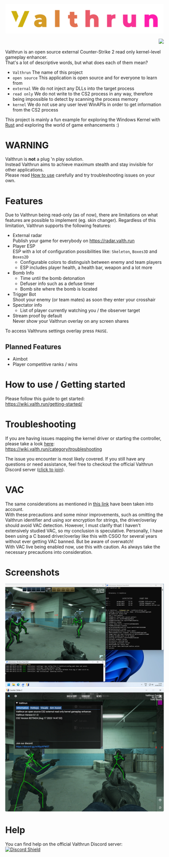 ![Valthrun CS2 Logo](./img/logo.svg)
<p align="right">
<a href="https://discord.gg/ecKbpAPW5T">
<img src="https://discordapp.com/api/guilds/1135362291311849693/widget.png?style=shield">
</a>
</p>

Valthrun is an open source external Counter-Strike 2 read only kernel-level gameplay enhancer.  
That's a lot of descriptive words, but what does each of them mean?  
- `Valthrun` The name of this project
- `open source` This application is open source and for everyone to learn from
- `external` We do not inject any DLLs into the target process
- `read only` We do not write to the CS2 process in any way, therefore being impossible to detect by scanning the process memory
- `kernel` We do not use any user level WinAPIs in order to get information from the CS2 process
  
This project is mainly a fun example for exploring the Windows Kernel with [Rust](https://www.rust-lang.org) and exploring the world of game enhancements :)

# WARNING
Valthrun is **not** a plug 'n play solution.  
Instead Valthrun aims to achieve maximum stealth and stay invisible for other applications.  
Please read [How to use](https://wiki.valth.run/getting-started/) carefully and try troubleshooting issues on your own.  

  
# Features
Due to Valthrun being read-only (as of now), there are limitations on what features are possible to implement (eg. skin changer).
Regardless of this limitation, Valthrun supports the following features:  

- External radar  
  Publish your game for everybody on https://radar.valth.run
- Player ESP  
  ESP with a lot of configuration possibilities like: `Skeleton`, `Boxes3D` and `Boxes2D` 
  - Configurable colors to distinguish between enemy and team players
  - ESP includes player health, a health bar, weapon and a lot more
- Bomb Info
  - Time until the bomb detonation
  - Defuser info such as a defuse timer
  - Bomb site where the bomb is located
- Trigger Bot  
  Shoot your enemy (or team mates) as soon they enter your crosshair
- Spectator info
  - List of player currently watching you / the observer target
- Stream proof by default  
  Never show your Valthrun overlay on any screen shares

To access Valthruns settings overlay press `PAUSE`.

## Planned Features
- Aimbot
- Player competitive ranks / wins

# How to use / Getting started
Please follow this guide to get started:  
https://wiki.valth.run/getting-started/

# Troubleshooting
If you are having issues mapping the kernel driver or starting the controller, please take a look [here](https://wiki.valth.run/category/troubleshooting):  
https://wiki.valth.run/category/troubleshooting
  
The issue you encounter is most likely covered. If you still have any questions or need assistance, feel free to checkout the official Valthrun Discord server ([click to join](https://discord.gg/ecKbpAPW5T)).

# VAC
The same considerations as mentioned in [this link](https://github.com/dretax/GarHal_CSGO#starting-driver) have been taken into account.  
With these precautions and some minor improvements, such as omitting the Valthrun identifier and using xor encryption for strings, the driver/overlay should avoid VAC detection. However, I must clarify that I haven't extensively studied VAC, so my conclusion is speculative. Personally, I have been using a C based driver/overlay like this with CSGO for several years without ever getting VAC banned. But be aware of overwatch!  
With VAC live being enabled now, use this with caution. As always take the necessary precautions into consideration.

# Screenshots
![](./img/showcase_01.png)
![](./img/showcase_02.png)

# Help
You can find help on the official Valthrun Discord server:  
[![Discord Shield](https://discordapp.com/api/guilds/1135362291311849693/widget.png?style=shield)](https://discord.gg/ecKbpAPW5T)


